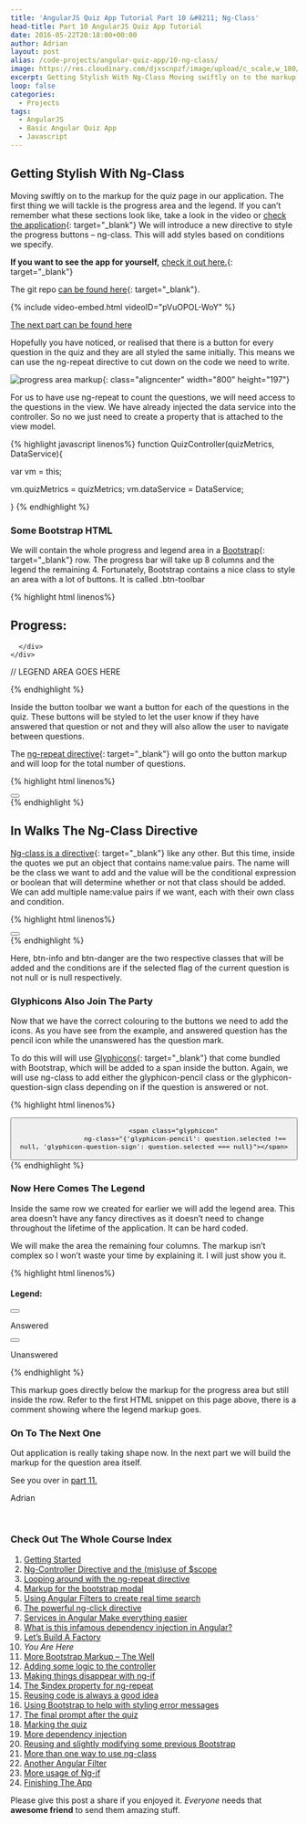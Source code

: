 ```yaml
---
title: 'AngularJS Quiz App Tutorial Part 10 &#8211; Ng-Class'
head-title: Part 10 AngularJS Quiz App Tutorial
date: 2016-05-22T20:18:00+00:00
author: Adrian
layout: post
alias: /code-projects/angular-quiz-app/10-ng-class/
image: https://res.cloudinary.com/djxscnpzf/image/upload/c_scale,w_180/v1463932320/Angular-quiz-part-10_eqcbbl.jpg
excerpt: Getting Stylish With Ng-Class Moving swiftly on to the markup for the quiz page in our application. The first thing we will tackle is the progress area and the legend. If you can’t remember what these sections look like, take …
loop: false
categories:
  - Projects
tags:
  - AngularJS
  - Basic Angular Quiz App
  - Javascript
---
```

## Getting Stylish With Ng-Class

Moving swiftly on to the markup for the quiz page in our application. The first thing we will tackle is the progress area and the legend. If you can’t remember what these sections look like, take a look in the video or [check the application]({{site.baseurl}}/turtlefacts){: target="_blank"}<!--_--> We will introduce a new directive to style the progress buttons &#8211; ng-class. This will add styles based on conditions we specify.

**If you want to see the app for yourself,** [check it out here.]({{site.baseurl}}/turtlefacts){: target="_blank"}<!--_-->

The git repo [can be found here](https://github.com/adiman9/HungryTurtleFactQuiz){: target="_blank"}<!--_-->.

{% include video-embed.html videoID="pVuOPOL-WoY" %}

[The next part can be found here]({{site.baseurl}}/projects/11-bootstrap-well/)

Hopefully you have noticed, or realised that there is a button for every question in the quiz and they are all styled the same initially. This means we can use the ng-repeat directive to cut down on the code we need to write.

![progress area markup](https://res.cloudinary.com/djxscnpzf/image/upload/c_scale,w_800/v1464629922/quiz_progress_area_f8owgy.jpg){: class="aligncenter" width="800" height="197"}

For us to have use ng-repeat to count the questions, we will need access to the questions in the view. We have already injected the data service into the controller. So no we just need to create a property that is attached to the view model.

{% highlight javascript linenos%}
function QuizController(quizMetrics, DataService){

  var vm = this;

  vm.quizMetrics = quizMetrics; 
  vm.dataService = DataService;

}
{% endhighlight %}

### Some Bootstrap HTML

We will contain the whole progress and legend area in a [Bootstrap](http://getbootstrap.com/2.3.2/scaffolding.html){: target="_blank"}<!--_--> row. The progress bar will take up 8 columns and the legend the remaining 4. Fortunately, Bootstrap contains a nice class to style an area with a lot of buttons. It is called .btn-toolbar

{% highlight html linenos%}
<div ng-controller="quizCtrl as quiz" ng-show="quiz.quizMetrics.quizActive">
    
  <div class="row">
    <div class="col-xs-8">
      <h2>Progress:</h2>
      <div class="btn-toolbar">
          
      </div>
    </div>    

   // LEGEND AREA GOES HERE

  </div>

</div>
{% endhighlight %}

Inside the button toolbar we want a button for each of the questions in the quiz. These buttons will be styled to let the user know if they have answered that question or not and they will also allow the user to navigate between questions.

The [ng-repeat directive](https://docs.angularjs.org/api/ng/directive/ngRepeat){: target="_blank"}<!--_--> will go onto the button markup and will loop for the total number of questions.

{% highlight html linenos%}
<div class="btn-toolbar">
  <button class="btn"
        ng-repeat="question in quiz.dataService.quizQuestions">
             
  </button>          
</div>
{% endhighlight %}

## In Walks The Ng-Class Directive

[Ng-class is a directive](https://docs.angularjs.org/api/ng/directive/ngClass){: target="_blank"}<!--_--> like any other. But this time, inside the quotes we put an object that contains name:value pairs. The name will be the class we want to add and the value will be the conditional expression or boolean that will determine whether or not that class should be added. We can add multiple name:value pairs if we want, each with their own class and condition.</span>

{% highlight html linenos%}
<div class="btn-toolbar">
  <button class="btn"
          ng-repeat="question in quiz.dataService.quizQuestions"
          ng-class="{'btn-info': question.selected !== null, 'btn-danger': question.selected === null}">
             
  </button>          
</div>
{% endhighlight %}

Here, btn-info and btn-danger are the two respective classes that will be added and the conditions are if the selected flag of the current question is not null or is null respectively.

### Glyphicons Also Join The Party

Now that we have the correct colouring to the buttons we need to add the icons. As you have see from the example, and answered question has the pencil icon while the unanswered has the question mark.

To do this will will use [Glyphicons](http://getbootstrap.com/components/){: target="_blank"}<!--_--> that come bundled with Bootstrap, which will be added to a span inside the button. Again, we will use ng-class to add either the glyphicon-pencil class or the glyphicon-question-sign class depending on if the question is answered or not.

{% highlight html linenos%}
<div class="btn-toolbar">
  <button class="btn"
          ng-repeat="question in quiz.dataService.quizQuestions"
          ng-class="{'btn-info': question.selected !== null, 'btn-danger': question.selected === null}">
               
              <span class="glyphicon"
                    ng-class="{'glyphicon-pencil': question.selected !== null, 'glyphicon-question-sign': question.selected === null}"></span>
  
  </button>          
</div>
{% endhighlight %}

### Now Here Comes The Legend

Inside the same row we created for earlier we will add the legend area. This area doesn’t have any fancy directives as it doesn’t need to change throughout the lifetime of the application. It can be hard coded. 

We will make the area the remaining four columns. The markup isn’t complex so I won’t waste your time by explaining it. I will just show you it.

{% highlight html linenos%}
<div class="col-xs-4">
  <div class="row">
    <h4>Legend:</h4>
    <div class="col-sm-4">
      <button class="btn btn-info">
        <span class="glyphicon glyphicon-pencil"></span>
      </button>
      <p>Answered</p>
    </div>
    <div class="col-sm-4">
      <button class="btn btn-danger">
        <span class="glyphicon glyphicon-question-sign"></span>
      </button>
      <p>Unanswered</p>
    </div>
  </div>
</div>
{% endhighlight %}

This markup goes directly below the markup for the progress area but still inside the row. Refer to the first HTML snippet on this page above, there is a comment showing where the legend markup goes.

### On To The Next One

Out application is really taking shape now. In the next part we will build the markup for the question area itself.

See you over in [part 11.]({{site.baseurl}}/projects/11-bootstrap-well/)

Adrian

&nbsp;

### Check Out The Whole Course Index

1. [Getting Started]({{site.baseurl}}/projects/1-build-angular-quiz-app-scratch/)
2. [Ng-Controller Directive and the (mis)use of $scope]({{site.baseurl}}/projects/2-ng-controller-scope/)
3. [Looping around with the ng-repeat directive]({{site.baseurl}}/projects/3-ng-repeat-directive/)
4. [Markup for the bootstrap modal]({{site.baseurl}}/projects/4-bootstrap-modal/)
5. [Using Angular Filters to create real time search]({{site.baseurl}}/projects/5-angular-filters/)
6. [The powerful ng-click directive]({{site.baseurl}}/projects/6-ng-click-directive/)
7. [Services in Angular Make everything easier]({{site.baseurl}}/projects/7-angular-services/)
8. [What is this infamous dependency injection in Angular?]({{site.baseurl}}/projects/8-dependency-injection/)
9. [Let&#8217;s Build A Factory]({{site.baseurl}}/projects/9-angular-factories/)
10. *You Are Here*
11. [More Bootstrap Markup &#8211; The Well]({{site.baseurl}}/projects/11-bootstrap-well/)
12. [Adding some logic to the controller]({{site.baseurl}}/projects/12-controller-logic/)
13. [Making things disappear with ng-if]({{site.baseurl}}/projects/13-ng-if/)
14. [The $index property for ng-repeat]({{site.baseurl}}/projects/14-index-for-ng-repeat/)
15. [Reusing code is always a good idea]({{site.baseurl}}/projects/15-reusing-code/)
16. [Using Bootstrap to help with styling error messages]({{site.baseurl}}/projects/16-bootstrap-alerts/)
17. [The final prompt after the quiz]({{site.baseurl}}/projects/17-final-prompt/)
18. [Marking the quiz]({{site.baseurl}}/projects/18-marking-the-quiz/)
19. [More dependency injection]({{site.baseurl}}/projects/19-angular-dependency-injection/)
20. [Reusing and slightly modifying some previous Bootstrap]({{site.baseurl}}/projects/20-familiar-bootstrap/)
21. [More than one way to use ng-class]({{site.baseurl}}/projects/21-function-with-ng-class/)
22. [Another Angular Filter]({{site.baseurl}}/projects/22-angular-number-filter/)
23. [More usage of Ng-if]({{site.baseurl}}/projects/23-angular-ng-if/)
24. [Finishing The App]({{site.baseurl}}/projects/24-finished-angular-project/)


Please give this post a share if you enjoyed it. _Everyone_ needs that **awesome friend** to send them amazing stuff.
